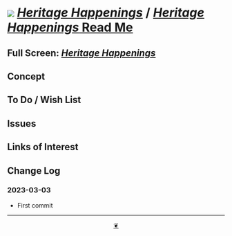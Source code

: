 # [![](https://pushme-pullyou.github.io/assets/svg/mark-github.svg )](https://github.com/heritage-happenings/heritage-happenings.github.io "Source code on GitHub" ) [_Heritage Happenings_]( https://heritage-happenings.github.io/ "Home page" ) / [_Heritage Happenings_ Read Me]( https://github.com/heritage-happenings/heritage-happenings.github.io/histoeiea)


<!--@@@
<div class=iframe-resize ><iframe src=https://heritage-happenings.github.io/histories lib-templates/ height=100% width=100% ></iframe></div>
"_Heritage Happenings Histories_" in a resizable window. One finger to rotate. Two to zoom._
@@@-->

## Full Screen: [_Heritage Happenings_]( https://heritage-happenings.github.io/histories )


## Concept


## To Do / Wish List


## Issues


## Links of Interest


## Change Log


### 2023-03-03

* First commit


***

<center title="Hello! Click me to go up to the top" ><a class=aDingbat href=javascript:window.scrollTo(0,0);> ❦ </a></center>
